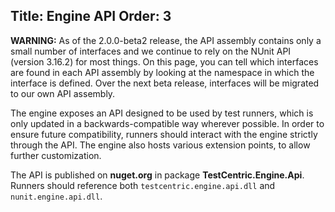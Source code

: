 Title: Engine API
Order: 3
---
<div class="notice">
<b>WARNING:</b> As of the 2.0.0-beta2 release, the API assembly contains only a small number of interfaces and we continue to rely on the NUnit API (version 3.16.2) for most things. On this page, you can tell which interfaces are found in each API assembly by looking at the namespace in which the interface is defined. Over the next beta release, interfaces will be migrated to our own API assembly.
</div>

The engine exposes an API designed to be used by test runners, which is only updated in a backwards-compatible way wherever possible. In order to ensure future compatibility, runners should interact with the engine strictly through the API. The engine also hosts various extension points, to allow further customization.

The API is published on __nuget.org__ in package __TestCentric.Engine.Api__. Runners should reference both `testcentric.engine.api.dll` and `nunit.engine.api.dll`.
